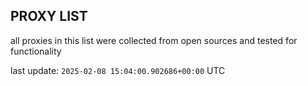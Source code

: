 ## PROXY LIST

all proxies in this list were collected from open sources and tested for functionality

last update: `2025-02-08 15:04:00.902686+00:00` UTC